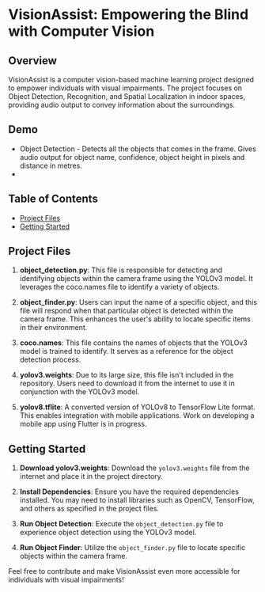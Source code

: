 # VisionAssist: Empowering the Blind with Computer Vision

## Overview

VisionAssist is a computer vision-based machine learning project designed to empower individuals with visual impairments. The project focuses on Object Detection, Recognition, and Spatial Localization in indoor spaces, providing audio output to convey information about the surroundings.

## Demo

- Object Detection - Detects all the objects that comes in the frame. Gives audio output for object name, confidence, object height in pixels and distance in metres.
- 

## Table of Contents

- [Project Files](#project-files)
- [Getting Started](#getting-started)

## Project Files

1. **object_detection.py**: This file is responsible for detecting and identifying objects within the camera frame using the YOLOv3 model. It leverages the coco.names file to identify a variety of objects.

2. **object_finder.py**: Users can input the name of a specific object, and this file will respond when that particular object is detected within the camera frame. This enhances the user's ability to locate specific items in their environment.

3. **coco.names**: This file contains the names of objects that the YOLOv3 model is trained to identify. It serves as a reference for the object detection process.

4. **yolov3.weights**: Due to its large size, this file isn't included in the repository. Users need to download it from the internet to use it in conjunction with the YOLOv3 model.

5. **yolov8.tflite**: A converted version of YOLOv8 to TensorFlow Lite format. This enables integration with mobile applications. Work on developing a mobile app using Flutter is in progress.

## Getting Started

1. **Download yolov3.weights**: Download the `yolov3.weights` file from the internet and place it in the project directory.

2. **Install Dependencies**: Ensure you have the required dependencies installed. You may need to install libraries such as OpenCV, TensorFlow, and others as specified in the project files.

3. **Run Object Detection**: Execute the `object_detection.py` file to experience object detection using the YOLOv3 model.

4. **Run Object Finder**: Utilize the `object_finder.py` file to locate specific objects within the camera frame.

Feel free to contribute and make VisionAssist even more accessible for individuals with visual impairments!
